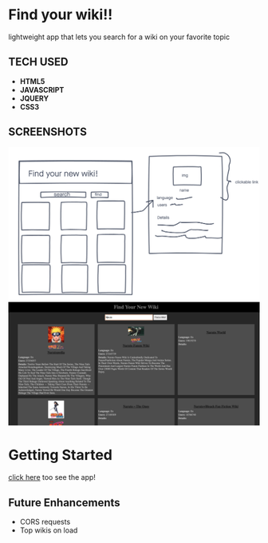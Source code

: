 # Find your wiki!!

lightweight app that lets you search for a wiki on your favorite topic

## TECH USED 
- **HTML5**
- **JAVASCRIPT**
- **JQUERY**
- **CSS3** 

## SCREENSHOTS
![WIREFRAME](./images/wireframe.png)
![liveapp](./images/tryout1.png)

# Getting Started

[click here](https://decibullz.github.io/Find-your-wiki/) too see the app!

## Future Enhancements
- CORS requests
- Top wikis on load